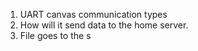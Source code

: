 
1. UART canvas communication types
2. How will it send data to the home server.
3.  File goes to the s